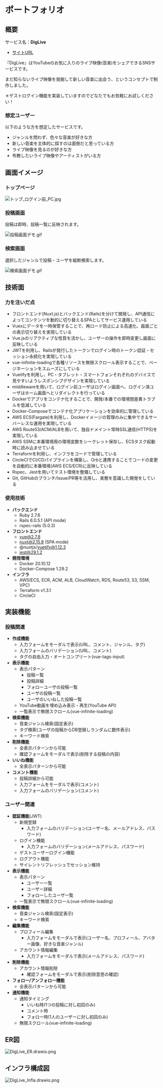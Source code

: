 # ポートフォリオ

## 概要

サービス名：**DigLive**

- [サイトURL](http://dig-live.com)

『DigLive』はYouTubeのお気に入りのライブ映像(音楽)をシェアできるSNSサービスです。

まだ知らないライブ映像を発掘して新しい音楽に出会う、というコンセプトで制作しました。

＊ゲストログイン機能を実装していますのでどなたでもお気軽にお試しください！

### 想定ユーザー

以下のような方を想定したサービスです。

- ジャンルを問わず、色々な音楽が好きな方
- 新しい音楽を主体的に探すのは面倒だと思っている方
- ライブ映像を見るのが好きな方
- 布教したいライブ映像やアーティストがいる方

## 画面イメージ

### トップページ

![トップ_ログイン前_PC.jpg](https://qiita-image-store.s3.ap-northeast-1.amazonaws.com/0/626595/c312ae7b-0bbb-2812-0aa4-dcc3808b65d8.jpeg)

### 投稿画面

投稿は即時、投稿一覧に反映されます。

![投稿画面デモ.gif](https://qiita-image-store.s3.ap-northeast-1.amazonaws.com/0/626595/47e1e2e2-4fa4-15d6-fb94-9d844997c037.gif)

### 検索画面

選択したジャンルで投稿・ユーザを縦断検索します。

![検索画面デモ.gif](https://qiita-image-store.s3.ap-northeast-1.amazonaws.com/0/626595/e71f5b1b-1192-af1f-4356-2189ecde8690.gif)


## 技術面

### 力を注いだ点

- フロントエンド(Nuxt.js)とバックエンド(Rails)を分けて開発し、API通信によってコンテンツを動的に切り替えるSPAとしてサービス運用している
- Vuexにデータを一時保管することで、再ロード防止による高速化、画面ごとの表示切り替えを実現している
- Vue.jsのリアクティブな性質を活かし、ユーザーの操作を即時変更し画面に反映している
- JWTを利用し、Railsが発行したトークンでログイン時のトークン認証・セッション永続化を実現している
- vue-infinite-loadingで各種リソースを無限スクロール表示することで、ページネーションをスムーズにしている
- Vuetifyを利用し、PC・タブレット・スマートフォンそれぞれのデバイスで見やすいようレスポンシブデザインを実現している
- middlewareを用いて、ログイン前ユーザはログイン画面へ、ログイン済ユーザはホーム画面へとリダイレクトを行っている
- Dockerでアプリをコンテナ化することで、開発/本番での環境間差異トラブルを低減している
- Docker-Composeでコンテナ化アプリケーションを効率的に管理している
- AWS ECS(Fargate)を利用し、Dockerイメージの管理のみに集中できるサーバーレスな運用を実現している
- AWS Route53/ACM/ALBを用いて、独自ドメイン＋常時SSL通信(HTTPS)を実現している
- AWS SSMに本番環境用の環境変数をシークレット保存し、ECSタスク起動時に読み込ませている
- Terraformを利用し、インフラをコードで管理している
- CircleCIでCI/CDパイプラインを構築し、Orbと連携することでコードの変更を自動的に本番環境(AWS ECS/ECR)に反映している
- Rspec、Jestを用いてテスト環境を整備している
- Git, GitHubのブランチ/Issue/PR等を活用し、実務を意識した開発をしている


### 使用技術

- **バックエンド**
    - Ruby 2.7.6
    - Rails 6.0.5.1 (API mode)
    - rspec-rails (5.0.3)
- **フロントエンド**
    - vue@2.7.8
    - nuxt@2.15.8 (SPA mode)
    - @nuxtjs/vuetify@1.12.3
    - jest@29.1.2
- **開発環境**
    - Docker 20.10.12
    - Docker-Compose 1.29.2
- **インフラ**
    - AWS(ECS, ECR, ACM, ALB, CloudWatch, RDS, Route53, S3, SSM, VPC)
    - Terraform v1.3.1
    - CircleCI

## 実装機能

### 投稿関連

- **作成機能**
    - 入力フォームをモーダルで表示(URL、コメント、ジャンル、タグ)
    - 入力フォームのバリデーション(URL、コメント)
    - タグの自由入力・オートコンプリート(vue-tags-input)
- **表示機能**
    - 表示パターン
        - 投稿一覧
        - 投稿詳細
        - フォローユーザの投稿一覧
        - ユーザの投稿一覧
        - ユーザのいいねした投稿一覧
    - YouTube動画を埋め込み表示・再生(YouTube API)
    - 一覧表示で無限スクロール(vue-infinite-loading)
- **検索機能**
    - 音楽ジャンル検索(固定表示)
    - タグ検索(ユーザの投稿からDB登録しランダムに数件表示)
    - キーワード検索
- **削除機能**
    - 全表示パターンから可能
    - 確認フォームをモーダルで表示(削除する投稿の内容)
- **いいね機能**
    - 全表示パターンから可能
- **コメント機能**
    - 投稿詳細から可能
    - 入力フォームをモーダルで表示(コメント)
    - 入力フォームのバリデーション(コメント)

### ユーザー関連

- **認証機能**(JWT)
    - 新規登録
        - 入力フォームのバリデーション(ユーザー名、メールアドレス、パスワード)
    - ログイン機能
        - 入力フォームのバリデーション(メールアドレス、パスワード)
    - ゲストユーザーログイン機能
    - ログアウト機能
    - サイレントリフレッシュでセッション維持
- **表示機能**
    - 表示パターン
        - ユーザー一覧
        - ユーザー詳細
        - フォローしたユーザ一覧
    - 一覧表示で無限スクロール(vue-infinite-loading)
- **検索機能**
    - 音楽ジャンル検索(固定表示)
    - キーワード検索
- **編集機能**
    - プロフィール編集
        - 入力フォームをモーダルで表示(ユーザー名、プロフィール、アバター画像、好きな音楽ジャンル)
    - アカウント情報編集
        - 入力フォームをモーダルで表示(メールアドレス、パスワード)
- **削除機能**
    - アカウント情報削除
        - 確認フォームをモーダルで表示(削除意思の確認)
- **フォロー/アンフォロー機能**
    - 全表示パターンから可能
- **通知機能**
    - 通知タイミング
        - いいね時(1つの投稿に対し初回のみ)
        - コメント時
        - フォロー時(1人のユーザーに対し初回のみ)
    - 無限スクロール(vue-infinite-loading)

## ER図

![DigLive_ER.drawio.png](https://qiita-image-store.s3.ap-northeast-1.amazonaws.com/0/626595/508e7d95-f8d4-e85b-388c-f851883da631.png)


## インフラ構成図

![DigLive_Infla.drawio.png](https://qiita-image-store.s3.ap-northeast-1.amazonaws.com/0/626595/3b2405cd-b35e-8b3e-beba-5236ad236755.png)


